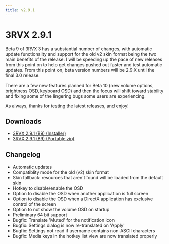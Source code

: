 ```yaml
---
title: v2.9.1
---
```


3RVX 2.9.1
==========

Beta 9 of 3RVX 3 has a substantial number of changes, with automatic update functionality and support for the old v2 skin format being the two main benefits of the release. I will be speeding up the pace of new releases from this point on to help get changes pushed out faster and test automatic updates. From this point on, beta version numbers will be 2.9.X until the final 3.0 release.

There are a few new features planned for Beta 10 (new volume options, brightness OSD, keyboard OSD) and then the focus will shift toward stability and fixing some of the lingering bugs some users are experiencing.

As always, thanks for testing the latest releases, and enjoy!

Downloads
---------
* [3RVX 2.9.1 (B9) (Installer)](/releases/3RVX-2.9.1.msi)
* [3RVX 2.9.1 (B9) (Portable zip)](/releases/3RVX-2.9.1.zip)


Changelog
---------
* Automatic updates
* Compatiblity mode for the old (v2) skin format
* Skin fallback: resources that aren't found will be loaded from the default skin
* Hotkey to disable/enable the OSD 
* Option to disable the OSD when another application is full screen
* Option to disable the OSD when a DirectX application has exclusive control of the screen
* Option to not show the volume OSD on startup
* Preliminary 64 bit support
* Bugfix: Translate 'Muted' for the notification icon
* Bugfix: Settings dialog is now re-translated on 'Apply'
* Bugfix: Settings not read if username contains non-ASCII characters
* Bugfix: Media keys in the hotkey list view are now translated properly

